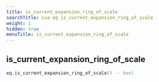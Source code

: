 ```yaml
---
title: is_current_expansion_ring_of_scale
searchTitle: Lua eq is_current_expansion_ring_of_scale
weight: 1
hidden: true
menuTitle: is_current_expansion_ring_of_scale
---
```

## is_current_expansion_ring_of_scale
```lua
eq.is_current_expansion_ring_of_scale() -- bool
```